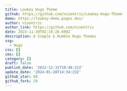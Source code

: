 ```yaml
---
title: Lowkey Hugo Theme
github: https://github.com/nixentric/Lowkey-Hugo-Theme
demo: https://lowkey-demo.pages.dev/
author: nixentric
author_link: https://github.com/nixentric
date: 2023-11-30T02:16:28.690Z
description: A Simple & Humble Hugo Themes
ssg:
  - Hugo
css: []
cms: []
category: []
draft: false
publish_date: '2022-12-31T10:48:22Z'
update_date: '2024-01-28T14:34:23Z'
github_star: 88
github_fork: 29
---
```

